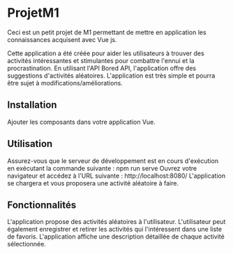 # ProjetM1

Ceci est un petit projet de M1 permettant de mettre en application les connaissances acquisent avec Vue js.

Cette application a été créée pour aider les utilisateurs à trouver des activités intéressantes et stimulantes pour combattre l'ennui et la procrastination. En utilisant l'API Bored API, l'application offre des suggestions d'activités aléatoires.
L'application est très simple et pourra être sujet à modifications/améliorations.

## Installation
Ajouter les composants dans votre application Vue.

## Utilisation
Assurez-vous que le serveur de développement est en cours d'exécution en exécutant la commande suivante : npm run serve
Ouvrez votre navigateur et accédez à l'URL suivante : http://localhost:8080/
L'application se chargera et vous proposera une activité aléatoire à faire.

## Fonctionnalités
L'application propose des activités aléatoires à l'utilisateur.
L'utilisateur peut également enregistrer et retirer les activités qui l'intéressent dans une liste de favoris.
L'application affiche une description détaillée de chaque activité sélectionnée.
